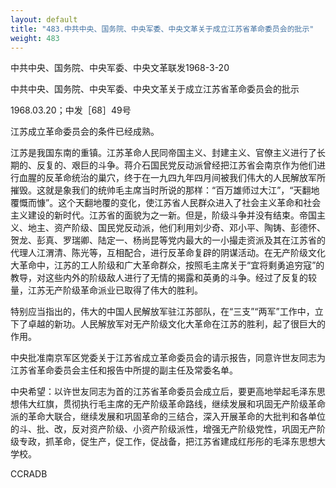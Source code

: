 ```yaml
---
layout: default
title: "483.中共中央、国务院、中央军委、中央文革关于成立江苏省革命委员会的批示"
weight: 483
---
```


中共中央、国务院、中央军委、中央文革联发1968-3-20

中共中央、国务院、中央军委、中央文革关于成立江苏省革命委员会的批示

1968.03.20；中发［68］49号

江苏成立革命委员会的条件已经成熟。

江苏是我国东南的重镇。江苏革命人民同帝国主义、封建主义、官僚主义进行了长期的、反复的、艰巨的斗争。蒋介石国民党反动派曾经把江苏省会南京作为他们进行血腥的反革命统治的巢穴，终于在一九四九年四月间被我们伟大的人民解放军所摧毁。这就是象我们的统帅毛主席当时所说的那样：“百万雄师过大江”，“天翻地覆慨而慷”。这个天翻地覆的变化，使江苏省人民群众进入了社会主义革命和社会主义建设的新时代。江苏省的面貌为之一新。但是，阶级斗争并没有结束。帝国主义、地主、资产阶级、国民党反动派，他们利用刘少奇、邓小平、陶铸、彭德怀、贺龙、彭真、罗瑞卿、陆定一、杨尚昆等党内最大的一小撮走资派及其在江苏省的代理人江渭清、陈光等，互相配合，进行反革命复辟的阴谋活动。在无产阶级文化大革命中，江苏的工人阶级和广大革命群众，按照毛主席关于“宜将剩勇追穷寇”的教导，对这些内外的阶级敌人进行了无情的揭露和英勇的斗争。经过了反复的较量，江苏无产阶级革命派业已取得了伟大的胜利。

特别应当指出的，伟大的中国人民解放军驻江苏部队，在“三支”“两军”工作中，立下了卓越的新功。人民解放军对无产阶级文化大革命在江苏的胜利，起了很巨大的作用。

中央批准南京军区党委关于江苏省成立革命委员会的请示报告，同意许世友同志为江苏省革命委员会主任和报告中所提的副主任及常委名单。

中央希望：以许世友同志为首的江苏省革命委员会成立后，要更高地举起毛泽东思想伟大红旗，贯彻执行毛主席的无产阶级革命路线，继续发展和巩固无产阶级革命派的革命大联合，继续发展和巩固革命的三结合，深入开展革命的大批判和各单位的斗、批、改，反对资产阶级、小资产阶级派性，增强无产阶级党性，巩固无产阶级专政，抓革命，促生产，促工作，促战备，把江苏省建成红彤彤的毛泽东思想大学校。

CCRADB

